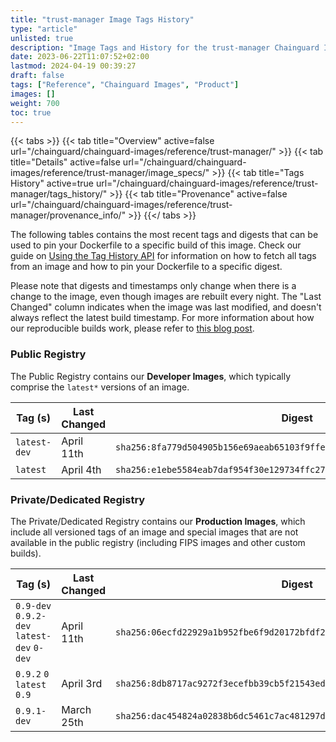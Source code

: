 ```yaml
---
title: "trust-manager Image Tags History"
type: "article"
unlisted: true
description: "Image Tags and History for the trust-manager Chainguard Image"
date: 2023-06-22T11:07:52+02:00
lastmod: 2024-04-19 00:39:27
draft: false
tags: ["Reference", "Chainguard Images", "Product"]
images: []
weight: 700
toc: true
---
```


{{< tabs >}}
{{< tab title="Overview" active=false url="/chainguard/chainguard-images/reference/trust-manager/" >}}
{{< tab title="Details" active=false url="/chainguard/chainguard-images/reference/trust-manager/image_specs/" >}}
{{< tab title="Tags History" active=true url="/chainguard/chainguard-images/reference/trust-manager/tags_history/" >}}
{{< tab title="Provenance" active=false url="/chainguard/chainguard-images/reference/trust-manager/provenance_info/" >}}
{{</ tabs >}}

The following tables contains the most recent tags and digests that can be used to pin your Dockerfile to a specific build of this image. Check our guide on [Using the Tag History API](/chainguard/chainguard-images/using-the-tag-history-api/) for information on how to fetch all tags from an image and how to pin your Dockerfile to a specific digest.

Please note that digests and timestamps only change when there is a change to the image, even though images are rebuilt every night. The "Last Changed" column indicates when the image was last modified, and doesn't always reflect the latest build timestamp. For more information about how our reproducible builds work, please refer to [this blog post](https://www.chainguard.dev/unchained/reproducing-chainguards-reproducible-image-builds).

### Public Registry
The Public Registry contains our **Developer Images**, which typically comprise the `latest*` versions of an image.

| Tag (s)       | Last Changed | Digest                                                                    |
|---------------|--------------|---------------------------------------------------------------------------|
|  `latest-dev` | April 11th   | `sha256:8fa779d504905b156e69aeab65103f9ffe85b4b1b959c5a0b492d78a9a4fda0c` |
|  `latest`     | April 4th    | `sha256:e1ebe5584eab7daf954f30e129734ffc27ff675a5575ae1e7c0686e0f30aafa4` |


### Private/Dedicated Registry
The Private/Dedicated Registry contains our **Production Images**, which include all versioned tags of an image and special images that are not available in the public registry (including FIPS images and other custom builds).

| Tag (s)                                     | Last Changed | Digest                                                                    |
|---------------------------------------------|--------------|---------------------------------------------------------------------------|
|  `0.9-dev` `0.9.2-dev` `latest-dev` `0-dev` | April 11th   | `sha256:06ecfd22929a1b952fbe6f9d20172bfdf2a9a9408b7e33a68f2c5dd8ad78a0b8` |
|  `0.9.2` `0` `latest` `0.9`                 | April 3rd    | `sha256:8db8717ac9272f3ecefbb39cb5f21543ed0e199c376299dd6db9afbd0329d059` |
|  `0.9.1-dev`                                | March 25th   | `sha256:dac454824a02838b6dc5461c7ac481297df5f979c2e3f67963b49fc737a01320` |

